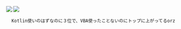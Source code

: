 <div style="display: flex; flex-direction: column">
    <div>
      <a href="https://github.com/anuraghazra/github-readme-stats">
        <img align="left" src="https://github-readme-stats.vercel.app/api?username=Wansuko-cmd&count_private=true&show_icons=true" />
      </a>
      <a href="https://github.com/anuraghazra/github-readme-stats">
        <img align="left" src="https://github-readme-stats.vercel.app/api/top-langs/?username=Wansuko-cmd" />
      </a>
    </div>

      Kotlin使いのはずなのに３位で、VBA使ったことないのにトップに上がってるorz
</div>
